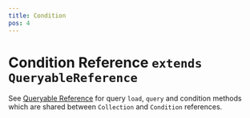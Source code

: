 ```yaml
---
title: Condition
pos: 4
---
```


# Condition Reference `extends QueryableReference`

See [Queryable Reference](api/firestore/reference/queryable) for query `load`, `query` and condition methods which are shared between `Collection` and `Condition` references.
